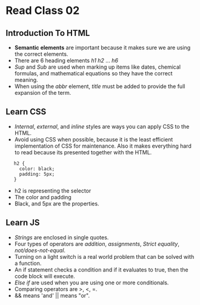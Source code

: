 # Read Class 02

## Introduction To HTML

- **Semantic elements** are important because it makes sure we are using the correct elements.
- There are 6 heading elements *h1* *h2* ... *h6*
- *Sup* and *Sub* are used when marking up items like dates, chemical formulas, and mathematical equations so they have the correct meaning.
- When using the *abbr* element, *title* must be added to provide the full expansion of the term.

## Learn CSS 

- *Internal*, *external*, and *inline* styles are ways you can apply CSS to the HTML.
- Avoid using CSS when possible, because it is the least efficient implementation of CSS for maintenance. Also it makes everything hard to read because its presented together with the HTML.

```
   h2 {
     color: black;
     padding: 5px;
   }
```
- h2 is representing the selector
- The color and padding
- Black, and 5px are the properties.

## Learn JS

- *Strings* are enclosed in single quotes.
- Four types of operators are *addition*, *assignments*, *Strict equality*, *not/does-not-equal*.
- Turning on a light switch is a real world problem that can be solved with a function.
- An if statement checks a condition and if it evaluates to true, then the code block will execute.
- *Else if* are used when you are using one or more conditionals.
- Comparing operators are >, <, =.
- && means 'and' || means "or".
